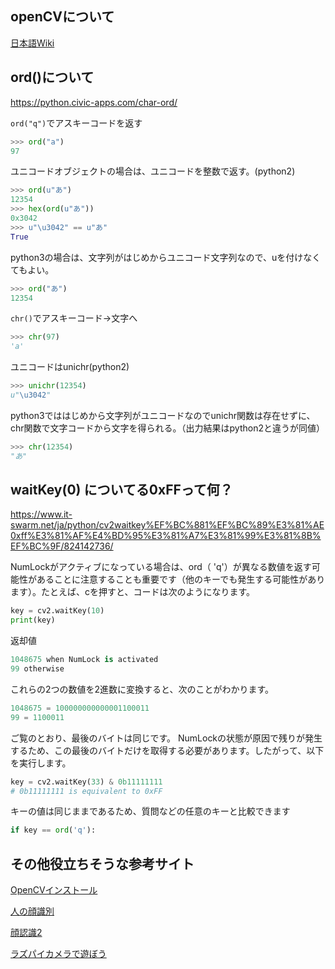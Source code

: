 ## openCVについて

[日本語Wiki](http://labs.eecs.tottori-u.ac.jp/sd/Member/oyamada/OpenCV/html/py_tutorials/py_gui/py_image_display/py_image_display.html)


## ord()について

https://python.civic-apps.com/char-ord/

`ord("q")`でアスキーコードを返す

```py
>>> ord("a")
97
```

ユニコードオブジェクトの場合は、ユニコードを整数で返す。(python2)

```py
>>> ord(u"あ")
12354
>>> hex(ord(u"あ"))
0x3042
>>> u"\u3042" == u"あ"
True
```

python3の場合は、文字列がはじめからユニコード文字列なので、uを付けなくてもよい。

```py
>>> ord("あ")
12354
```

`chr()`でアスキーコード→文字へ

```py
>>> chr(97)
'a'
```

ユニコードはunichr(python2)

```py
>>> unichr(12354)
u"\u3042" 
```

python3でははじめから文字列がユニコードなのでunichr関数は存在せずに、chr関数で文字コードから文字を得られる。（出力結果はpython2と違うが同値）

```py
>>> chr(12354)
"あ" 
```

## waitKey(0) についてる0xFFって何？
https://www.it-swarm.net/ja/python/cv2waitkey%EF%BC%881%EF%BC%89%E3%81%AE0xff%E3%81%AF%E4%BD%95%E3%81%A7%E3%81%99%E3%81%8B%EF%BC%9F/824142736/

NumLockがアクティブになっている場合は、ord（ 'q'）が異なる数値を返す可能性があることに注意することも重要です（他のキーでも発生する可能性があります）。たとえば、cを押すと、コードは次のようになります。

```py
key = cv2.waitKey(10) 
print(key) 
```

返却値

```py
1048675 when NumLock is activated 
99 otherwise
```

これらの2つの数値を2進数に変換すると、次のことがわかります。

```py
1048675 = 100000000000001100011
99 = 1100011
```

ご覧のとおり、最後のバイトは同じです。 NumLockの状態が原因で残りが発生するため、この最後のバイトだけを取得する必要があります。したがって、以下を実行します。

```py
key = cv2.waitKey(33) & 0b11111111  
# 0b11111111 is equivalent to 0xFF
```

キーの値は同じままであるため、質問などの任意のキーと比較できます

```py
if key == ord('q'):
```

## その他役立ちそうな参考サイト

[OpenCVインストール](https://qiita.com/takahiro_itazuri/items/a67dd3bb7f5f88ca9dd8#compile-and-install-opencv)

[人の顔識別](https://www.pc-koubou.jp/magazine/19205)

[顔認識2](https://kokensha.xyz/raspberry-pi/raspberry-pi-opencv-video-face-detection/)

[ラズパイカメラで遊ぼう](http://blog.livedoor.jp/victory7com/archives/27752962.html)